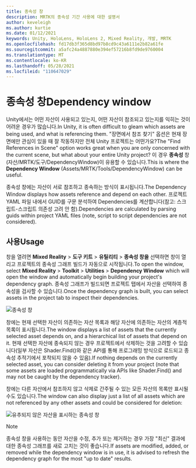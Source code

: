 ```yaml
---
title: 종속성 창
description: MRTK의 종속성 기간 사용에 대한 설명서
author: keveleigh
ms.author: kurtie
ms.date: 01/12/2021
keywords: Unity, HoloLens, HoloLens 2, Mixed Reality, 개발, MRTK
ms.openlocfilehash: fd17db3f365d8bd97b8cd9c43a6111e2b82a61fe
ms.sourcegitcommit: a5afc24a4887880e394ef57216b8fd9de9760004
ms.translationtype: MT
ms.contentlocale: ko-KR
ms.lasthandoff: 05/28/2021
ms.locfileid: "110647029"
---
```

# <a name="dependency-window"></a><span data-ttu-id="2adcd-104">종속성 창</span><span class="sxs-lookup"><span data-stu-id="2adcd-104">Dependency window</span></span>

<span data-ttu-id="2adcd-105">Unity에서는 어떤 자산이 사용되고 있는지, 어떤 자산이 참조되고 있는지를 익히는 것이 어려운 경우가 많습니다.</span><span class="sxs-lookup"><span data-stu-id="2adcd-105">In Unity, it is often difficult to gleam which assets are being used, and what is referencing them.</span></span> <span data-ttu-id="2adcd-106">"장면에서 참조 찾기" 옵션은 현재 장면에만 관심이 있을 때 잘 작동하지만 전체 Unity 프로젝트는 어떤가요?</span><span class="sxs-lookup"><span data-stu-id="2adcd-106">The "Find References in Scene" option works great when you are only concerned with the current scene, but what about your entire Unity project?</span></span> <span data-ttu-id="2adcd-107">이 경우 **종속성** 창(자산/MRTK/도구/DependencyWindow)이 유용할 수 있습니다.</span><span class="sxs-lookup"><span data-stu-id="2adcd-107">This is where the **Dependency Window** (Assets/MRTK/Tools/DependencyWindow) can be useful.</span></span>

<span data-ttu-id="2adcd-108">종속성 창에는 자산이 서로 참조하고 종속하는 방식이 표시됩니다.</span><span class="sxs-lookup"><span data-stu-id="2adcd-108">The Dependency Window displays how assets reference and depend on each other.</span></span> <span data-ttu-id="2adcd-109">프로젝트 YAML 파일 내에서 GUID를 구문 분석하여 Dependencies를 계산합니다(참고: 스크립트-스크립트 의존성 고려 안 함).</span><span class="sxs-lookup"><span data-stu-id="2adcd-109">Dependencies are calculated by parsing guids within project YAML files (note, script to script dependencies are not considered).</span></span>

## <a name="usage"></a><span data-ttu-id="2adcd-110">사용</span><span class="sxs-lookup"><span data-stu-id="2adcd-110">Usage</span></span>

<span data-ttu-id="2adcd-111">창을 열려면 **Mixed Reality**  >  **도구 키트**  >  **유틸리티**  >  **종속성 창을** 선택하면 창이 열리고 프로젝트의 종속성 그래프 빌드가 자동으로 시작됩니다.</span><span class="sxs-lookup"><span data-stu-id="2adcd-111">To open the window, select **Mixed Reality** > **Toolkit** > **Utilities** > **Dependency Window** which will open the window and automatically begin building your project's dependency graph.</span></span> <span data-ttu-id="2adcd-112">종속성 그래프가 빌드되면 프로젝트 탭에서 자산을 선택하여 종속성을 검사할 수 있습니다.</span><span class="sxs-lookup"><span data-stu-id="2adcd-112">Once the dependency graph is built, you can select assets in the project tab to inspect their dependencies.</span></span>

![종속성 창](../images/dependency-window/MRTK_Dependency_Window.png)

<span data-ttu-id="2adcd-114">창에는 현재 선택한 자산이 의존하는 자산 목록과 해당 자산에 의존하는 자산의 계층적 목록이 표시됩니다.</span><span class="sxs-lookup"><span data-stu-id="2adcd-114">The window displays a list of assets that the currently selected asset depends on, and a hierarchical list of assets that depend on it.</span></span> <span data-ttu-id="2adcd-115">현재 선택한 자산에 종속되지 않는 경우 프로젝트에서 삭제하는 것을 고려할 수 있습니다(일부 자산은 Shader.Find()와 같은 API를 통해 프로그래밍 방식으로 로드되고 종속성 추적기에서 포착되지 않을 수 있음).</span><span class="sxs-lookup"><span data-stu-id="2adcd-115">If nothing depends on the currently selected asset, you can consider deleting it from your project (note that some assets are loaded programmatically via APIs like Shader.Find() and may not be caught by the dependency tracker).</span></span>

<span data-ttu-id="2adcd-116">창에는 다른 자산에서 참조하지 않고 삭제로 간주될 수 있는 모든 자산의 목록만 표시될 수도 있습니다.</span><span class="sxs-lookup"><span data-stu-id="2adcd-116">The window can also display just a list of all assets which are not referenced by any other assets and could be considered for deletion:</span></span>

![유추되지 않은 자산을 표시하는 종속성 창](../images/dependency-window/MRTK_Dependency_Window_Unreferenced.png)

> [!NOTE]
> <span data-ttu-id="2adcd-118">종속성 창을 사용하는 동안 자산을 수정, 추가 또는 제거하는 경우 가장 "최신" 결과에 대한 종속성 그래프를 새로 고치는 것이 좋습니다.</span><span class="sxs-lookup"><span data-stu-id="2adcd-118">If assets are modified, added, or removed while the dependency window is in use, it is advised to refresh the dependency graph for the most "up to date" results.</span></span>

